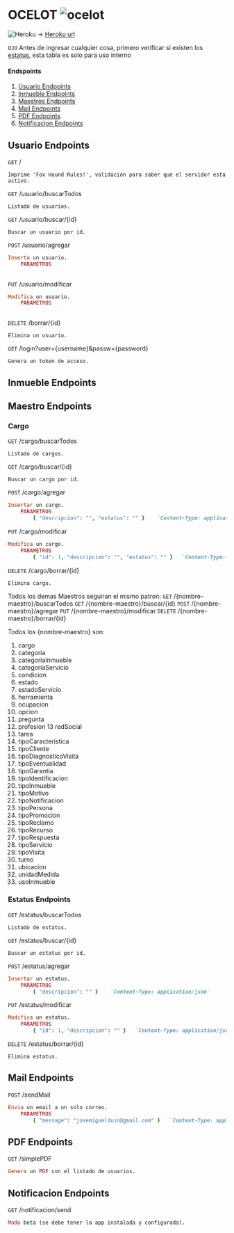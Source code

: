 # OCELOT ![ocelot](https://gitlab.com/assets/favicon-075eba76312e8421991a0c1f89a89ee81678bcde72319dd3e8047e2a47cd3a42.ico)

![Heroku](https://dashboard.heroku.com/images/static/apple-touch-icon-120x120.png) -> [Heroku url](https://fox-hound.herokuapp.com/)
    
``OJO`` Antes de ingresar cualquier cosa, primero verificar si existen los [estatus](README.md#estatus-endpoints),
esta tabla es solo para uso interno	

#### Endspoints    
1. [Usuario Endpoints](README.md#usuario-endpoints)
2. [Inmueble Endpoints](README.md#inmueble-endpoints)
3. [Maestros Endpoints](README.md#maestro-endpoints)
4. [Mail Endpoints](README.md#mail-endpoints)
5. [PDF Endpoints](README.md#pdf-endpoints)
6. [Notificacion Endpoints](README.md#notificacion-endpoints)

## Usuario Endpoints

``GET`` /
```
Imprime 'Fox Hound Rules!', validación para saber que el servidor esta activo.
```

``GET`` /usuario/buscarTodos
```
Listado de usuarios.
```

``GET`` /usuario/buscar/{id}
```
Buscar un usuario por id.
```

``POST`` /usuario/agregar
```ruby
Inserta un usuario.
    PARAMETROS
        
```

``PUT`` /usuario/modificar
```ruby
Modifica un usuario.
    PARAMETROS
        
```

``DELETE`` /borrar/{id}
```
Elimina un usuario.
```

``GET`` /login?user={username}&passw={password}
```
Genera un token de acceso.
```

## Inmueble Endpoints

## Maestro Endpoints

### Cargo

``GET`` /cargo/buscarTodos
```
Listado de cargos.
```

``GET`` /cargo/buscar/{id}
```
Buscar un cargo por id.
```

``POST`` /cargo/agregar
```ruby
Insertar un cargo.
    PARAMETROS
        { "descripcion": "", "estatus": "" }    `Content-Type: application/json`
```

``PUT`` /cargo/modificar
```ruby
Modifica un cargo.
    PARAMETROS
        { "id": 1, "descripcion": "", "estatus": "" }   `Content-Type: application/json`
```

``DELETE`` /cargo/borrar/{id}
```
Elimina cargo.
```

Todos los demas Maestros seguiran el mismo patron: 
	``GET``		/{nombre-maestro}/buscarTodos
	``GET``		/{nombre-maestro}/buscar/{id}
	``POST``		/{nombre-maestro}/agregar
	``PUT``		/{nombre-maestro}/modificar
	``DELETE``	/{nombre-maestro}/borrar/{id}

Todos los {nombre-maestro} son:
1. cargo
2. categoria
3. categoriaInmueble
4. categoriaServicio
5. condicion
6. estado	
7. estadoServicio
8. herramienta
9. ocupacion
10. opcion
11. pregunta
12. profesion
13 redSocial
14. tarea
15. tipoCaracteristica
16. tipoCliente
17. tipoDiagnosticoVisita
18. tipoEventualidad
19. tipoGarantia
20. tipoIdentificacion
21. tipoInmueble
22. tipoMotivo
23. tipoNotificacion
24. tipoPersona
25. tipoPromocion
26. tipoReclamo
27. tipoRecurso
28. tipoRespuesta
29. tipoServicio
30. tipoVisita
31. turno
32. ubicacion
33. unidadMedida
34. usoInmueble 

### Estatus Endpoints
``GET`` /estatus/buscarTodos
```
Listado de estatus.
```

``GET`` /estatus/buscar/{id}
```
Buscar un estatus por id.
```

``POST`` /estatus/agregar
```ruby
Insertar un estatus.
    PARAMETROS
        { "descripcion": "" }    `Content-Type: application/json`
```

``PUT`` /estatus/modificar
```ruby
Modifica un estatus.
    PARAMETROS
        { "id": 1, "descripcion": "" }   `Content-Type: application/json`
```

``DELETE`` /estatus/borrar/{id}
```
Elimina estatus.
```
	
## Mail Endpoints

``POST`` /sendMail
```ruby
Envia un email a un solo correo.
    PARAMETROS
        { "message": "josemiguelduin@gmail.com" }   `Content-Type: application/json`
```

## PDF Endpoints

``GET`` /simplePDF
```ruby
Genera un PDF con el listado de usuarios.
```

## Notificacion Endpoints

``GET`` /notificacion/send
```ruby
Modo beta (se debe tener la app instalada y configurada).
```
